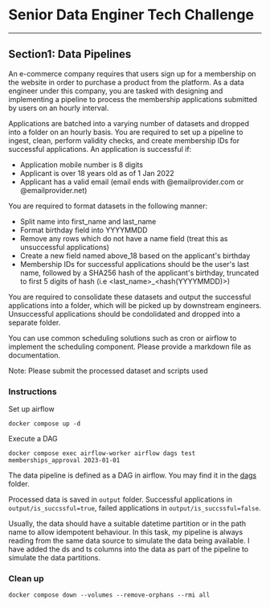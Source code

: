 # Senior Data Enginer Tech Challenge
---
## Section1: Data Pipelines
An e-commerce company requires that users sign up for a membership on the website in order to purchase a product from the platform. As a data engineer under this company, you are tasked with designing and implementing a pipeline to process the membership applications submitted by users on an hourly interval.

Applications are batched into a varying number of datasets and dropped into a folder on an hourly basis. You are required to set up a pipeline to ingest, clean, perform validity checks, and create membership IDs for successful applications. An application is successful if:

- Application mobile number is 8 digits
- Applicant is over 18 years old as of 1 Jan 2022
- Applicant has a valid email (email ends with @emailprovider.com or @emailprovider.net)

You are required to format datasets in the following manner:

- Split name into first_name and last_name
- Format birthday field into YYYYMMDD
- Remove any rows which do not have a name field (treat this as unsuccessful applications)
- Create a new field named above_18 based on the applicant's birthday
- Membership IDs for successful applications should be the user's last name, followed by a SHA256 hash of the applicant's birthday, truncated to first 5 digits of hash (i.e <last_name>_<hash(YYYYMMDD)>)

You are required to consolidate these datasets and output the successful applications into a folder, which will be picked up by downstream engineers. Unsuccessful applications should be condolidated and dropped into a separate folder.

You can use common scheduling solutions such as cron or airflow to implement the scheduling component. Please provide a markdown file as documentation.

Note: Please submit the processed dataset and scripts used

### Instructions

Set up airflow
```
docker compose up -d
```

Execute a DAG
```
docker compose exec airflow-worker airflow dags test memberships_approval 2023-01-01
```

The data pipeline is defined as a DAG in airflow. You may find it in the [dags](./dags/) folder.

Processed data is saved in `output` folder. 
Successful applications in `output/is_succssful=true`, failed applications in `output/is_succssful=false`.

Usually, the data should have a suitable datetime partition or in the path name to allow idempotent behaviour.
In this task, my pipeline is always reading from the same data source to simulate the data being available.
I have added the ds and ts columns into the data as part of the pipeline to simulate the data partitions.

### Clean up

```
docker compose down --volumes --remove-orphans --rmi all
```
